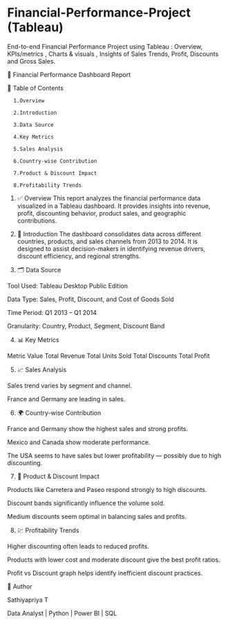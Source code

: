 # Financial-Performance-Project (Tableau)
End-to-end Financial Performance Project using Tableau : Overview, KPIs/metrics , Charts &amp; visuals , Insights  of Sales Trends, Profit, Discounts and Gross Sales.

📘 Financial Performance Dashboard Report

  📑 Table of Contents
  
      1.Overview
      
      2.Introduction
      
      3.Data Source
      
      4.Key Metrics
      
      5.Sales Analysis
      
      6.Country-wise Contribution
      
      7.Product & Discount Impact
      
      8.Profitability Trends
      

1. ✅ Overview
This report analyzes the financial performance data visualized in a Tableau dashboard. It provides insights into revenue, profit, discounting behavior, product sales, and geographic contributions.

2. 📖 Introduction
The dashboard consolidates data across different countries, products, and sales channels from 2013 to 2014. It is designed to assist decision-makers in identifying revenue drivers, discount efficiency, and regional strengths.


3. 🗂️ Data Source

Tool Used: Tableau Desktop Public Edition

Data Type: Sales, Profit, Discount, and Cost of Goods Sold

Time Period: Q1 2013 – Q1 2014

Granularity: Country, Product, Segment, Discount Band


4. 📊 Key Metrics
   
Metric	Value
Total Revenue 
Total Units Sold
Total Discounts
Total Profit	

5. 📈 Sales Analysis

Sales trend varies by segment and channel.

France and Germany are leading in sales.


6. 🌍 Country-wise Contribution

France and Germany show the highest sales and strong profits.

Mexico and Canada show moderate performance.

The USA seems to have sales but lower profitability — possibly due to high discounting.

7. 🎯 Product & Discount Impact
   
Products like Carretera and Paseo respond strongly to high discounts.

Discount bands significantly influence the volume sold.

Medium discounts seem optimal in balancing sales and profits.

8. 💹 Profitability Trends

Higher discounting often leads to reduced profits.

Products with lower cost and moderate discount give the best profit ratios.

Profit vs Discount graph helps identify inefficient discount practices.

🧠 Author

Sathiyapriya  T

Data Analyst | Python | Power BI | SQL



